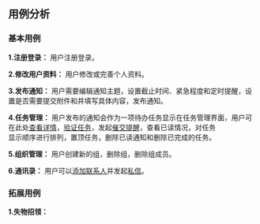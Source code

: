 ## 用例分析
### 基本用例

**1.注册登录：** 用户注册登录。

**2.修改用户资料：** 用户修改或完善个人资料。

**3.发布通知：** 用户需要编辑通知主题，设置截止时间、紧急程度和定时提醒，设置是否需要提交附件和并填写具体内容，发布通知。

**4.任务管理：** 用户发布的通知会作为一项待办任务显示在任务管理界面，用户可在此处[查看详情]()，[验证任务]()，发起[催交提醒]()，查看已读情况，对任务<br/>显示顺序进行排列，置顶任务，删除已读通知和删除已完成的任务。

**5.组织管理：** 用户创建新的组，删除组，删除组成员。

**6.通讯录：** 用户可以[添加联系人]()并发起[私信]()。

### 拓展用例

**1.失物招领：**
